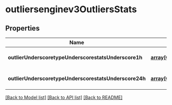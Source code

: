 # outliersenginev3OutliersStats

## Properties
Name | Type | Description | Notes
------------ | ------------- | ------------- | -------------
**outlierUnderscoretypeUnderscorestatsUnderscore1h** | [**array[Outliersenginev3OutlierTypeStats]**](Outliersenginev3OutlierTypeStats.md) |  | [optional] [default to null]
**outlierUnderscoretypeUnderscorestatsUnderscore24h** | [**array[Outliersenginev3OutlierTypeStats]**](Outliersenginev3OutlierTypeStats.md) |  | [optional] [default to null]

[[Back to Model list]](../README.md#documentation-for-models) [[Back to API list]](../README.md#documentation-for-api-endpoints) [[Back to README]](../README.md)


